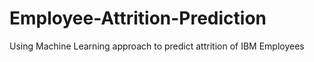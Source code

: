 # Employee-Attrition-Prediction
Using Machine Learning approach to predict attrition of IBM Employees
